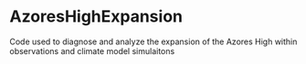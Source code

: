 # AzoresHighExpansion
Code used to diagnose and analyze the expansion of the Azores High within observations and climate model simulaitons
